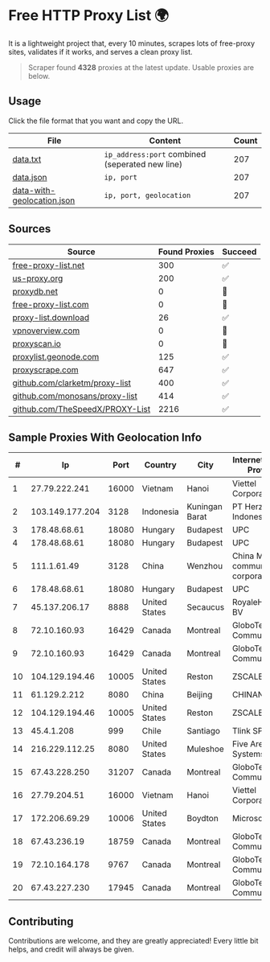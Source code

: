 
# Free HTTP Proxy List 🌍

It is a lightweight project that, every 10 minutes, scrapes lots of free-proxy sites, validates if it works, and serves a clean proxy list.


> Scraper found **4328** proxies at the latest update. Usable proxies are below.

## Usage

Click the file format that you want and copy the URL.


|File|Content|Count|
|----|-------|-----|
|[data.txt](https://raw.githubusercontent.com/themiralay/Proxy-List-World/master/data.txt)|`ip_address:port` combined (seperated new line)|207|
|[data.json](https://raw.githubusercontent.com/themiralay/Proxy-List-World/master/data.json)|`ip, port`|207|
|[data-with-geolocation.json](https://raw.githubusercontent.com/themiralay/Proxy-List-World/master/data-with-geolocation.json)|`ip, port, geolocation`|207|

## Sources

|Source|Found Proxies|Succeed|
|------|-------------|-------|
|[free-proxy-list.net](https://free-proxy-list.net)|300|✅|
|[us-proxy.org](https://www.us-proxy.org)|200|✅|
|[proxydb.net](http://proxydb.net)|0|🚫|
|[free-proxy-list.com](https://free-proxy-list.com/?page=&port=&type%5B%5D=http&type%5B%5D=https&up_time=0&search=Search)|0|🚫|
|[proxy-list.download](https://www.proxy-list.download/HTTP)|26|✅|
|[vpnoverview.com](https://vpnoverview.com/privacy/anonymous-browsing/free-proxy-servers)|0|🚫|
|[proxyscan.io](https://www.proxyscan.io)|0|🚫|
|[proxylist.geonode.com](https://proxylist.geonode.com/api/proxy-list?limit=300&page=1&sort_by=lastChecked&sort_type=desc&protocols=http,https)|125|✅|
|[proxyscrape.com](https://api.proxyscrape.com/v2/?request=displayproxies&protocol=http&timeout=10000&country=all&ssl=all&anonymity=all)|647|✅|
|[github.com/clarketm/proxy-list](https://raw.githubusercontent.com/clarketm/proxy-list/master/proxy-list-raw.txt)|400|✅|
|[github.com/monosans/proxy-list](https://raw.githubusercontent.com/monosans/proxy-list/main/proxies/http.txt)|414|✅|
|[github.com/TheSpeedX/PROXY-List](https://raw.githubusercontent.com/TheSpeedX/PROXY-List/master/http.txt)|2216|✅|


## Sample Proxies With Geolocation Info

|#|Ip|Port|Country|City|Internet Service Provider|
|-|--|----|-------|----|-------------------------|
|1|27.79.222.241|16000|Vietnam|Hanoi|Viettel Corporation|
|2|103.149.177.204|3128|Indonesia|Kuningan Barat|PT Herza Digital Indonesia|
|3|178.48.68.61|18080|Hungary|Budapest|UPC|
|4|178.48.68.61|18080|Hungary|Budapest|UPC|
|5|111.1.61.49|3128|China|Wenzhou|China Mobile communications corporation|
|6|178.48.68.61|18080|Hungary|Budapest|UPC|
|7|45.137.206.17|8888|United States|Secaucus|RoyaleHosting BV|
|8|72.10.160.93|16429|Canada|Montreal|GloboTech Communications|
|9|72.10.160.93|16429|Canada|Montreal|GloboTech Communications|
|10|104.129.194.46|10005|United States|Reston|ZSCALER, INC.|
|11|61.129.2.212|8080|China|Beijing|CHINANET|
|12|104.129.194.46|10005|United States|Reston|ZSCALER, INC.|
|13|45.4.1.208|999|Chile|Santiago|Tlink SPA|
|14|216.229.112.25|8080|United States|Muleshoe|Five Area Systems, LLC|
|15|67.43.228.250|31207|Canada|Montreal|GloboTech Communications|
|16|27.79.204.51|16000|Vietnam|Hanoi|Viettel Corporation|
|17|172.206.69.29|10006|United States|Boydton|Microsoft|
|18|67.43.236.19|18759|Canada|Montreal|GloboTech Communications|
|19|72.10.164.178|9767|Canada|Montreal|GloboTech Communications|
|20|67.43.227.230|17945|Canada|Montreal|GloboTech Communications|



## Contributing

Contributions are welcome, and they are greatly appreciated! Every
little bit helps, and credit will always be given.

